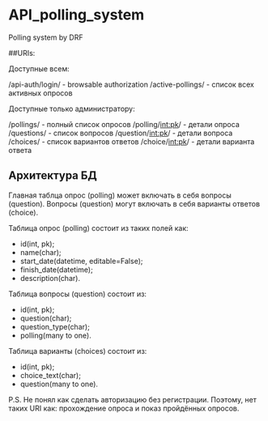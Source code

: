 # API_polling_system
Polling system by DRF

##URIs:

Доступные всем:

/api-auth/login/ - browsable authorization
/active-pollings/ - список всех активных опросов

Доступные только администратору:

/pollings/ - полный список опросов
/polling/<int:pk>/ - детали опроса
/questions/ - список вопросов
/question/<int:pk>/ - детали вопроса
/choices/ - список вариантов ответов
/choice/<int:pk>/ - детали варианта ответа

## Архитектура БД

Главная таблца опрос (polling) может включать в себя вопросы (question). Вопросы (question) могут включать в себя варианты ответов (choice).

Таблица опрос (polling) состоит из таких полей как:
- id(int, pk);
- name(char);
- start_date(datetime, editable=False);
- finish_date(datetime);
- description(char).

Таблица вопросы (question) состоит из:
- id(int, pk);
- question(char);
- question_type(char);
- polling(many to one).

Таблица варианты (choices) состоит из:
- id(int, pk);
- choice_text(char);
- question(many to one).

P.S.
Не понял как сделать авторизацию без регистрации. Поэтому, нет таких URI как: прохождение опроса и показ пройдённых опросов.


